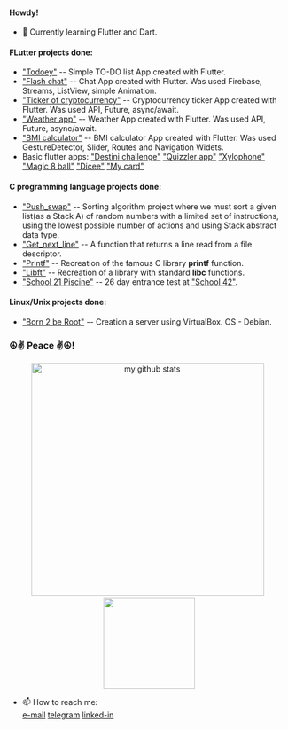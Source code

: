 
#### Howdy!

- 🔭 Currently learning Flutter and Dart.

#### FLutter projects done:
- ["Todoey"](https://github.com/VukolRo/todoye) -- Simple TO-DO list App created with Flutter.
- ["Flash chat"](https://github.com/VukolRo/flash_chat) -- Chat App created with Flutter. Was used Firebase, Streams, ListView, simple Animation.
- ["Ticker of cryptocurrency"](https://github.com/VukolRo/crypto_ticker_flutter) -- Cryptocurrency ticker App created with Flutter. Was used  API, Future, async/await.
- ["Weather app"](https://github.com/VukolRo/weather_app_flutter) -- Weather App created with Flutter. Was used API, Future, async/await.
- ["BMI calculator"](https://github.com/VukolRo/bmi-calcullator-flutter) -- BMI calculator App created with Flutter. Was used GestureDetector, Slider, Routes and Navigation Widets.
- Basic flutter apps: ["Destini challenge"](https://github.com/VukolRo/destini-challenge) ["Quizzler app"](https://github.com/VukolRo/quizzler_app_flutter) ["Xylophone"](https://github.com/VukolRo/xylophone_flutter)
  ["Magic 8 ball"](https://github.com/VukolRo/magic_8_ball_flutter) ["Dicee"](https://github.com/VukolRo/dicee-flutter) ["My card"](https://github.com/VukolRo/mi_card_flutter)

#### C programming language projects done:

- ["Push_swap"](https://github.com/VukolRo/push_swap) -- Sorting algorithm project where we must sort a given list(as a Stack A) of random numbers with a limited set of instructions, using the lowest possible number of actions and using Stack abstract data type.
- ["Get_next_line"](https://github.com/VukolRo/get_next_line) -- A function that returns a line read from a file descriptor.
- ["Printf"](https://github.com/VukolRo/printf) -- Recreation of the famous C library **printf** function.
- ["Libft"](https://github.com/VukolRo/libft) -- Recreation of a library with standard **libc** functions.
- ["School 21 Piscine"](https://github.com/VukolRo/school21piscine) -- 26 day entrance test at ["School 42"](https://42.fr/en/homepage/).

#### Linux/Unix projects done:

- ["Born 2 be Root"](https://github.com/VukolRo/born2beRoot) -- Creation a server using VirtualBox. OS - Debian.


### ☮️✌️ Peace ✌️☮️!


<!-- ![](./src/Banner.png) -->

<a><p align="center">
    <img src="https://github-readme-stats.vercel.app/api?username=vukolro&show_icons=true&theme=radical&title_color=1e90ff&icon_color=e3f3ff&text_color=7dc4fa" alt="my github stats"  width="420"/>&nbsp;<img src="https://github-readme-stats.vercel.app/api/top-langs/?username=vukolro&layout=compact&theme=radical&title_color=1e90ff&text_color=7dc4fa" height="165">
    </p>
</a>
  
  
- 📫 How to reach me:    
  [e-mail](mailto:vukolov.rodion@mail.ru) [telegram](https://t.me/moio_imya) [linked-in](http://www.linkedin.com/in/rodion-vukolov)
